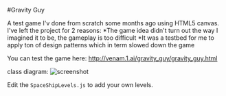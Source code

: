 #Gravity Guy

A test game I'v done from scratch some months ago using HTML5 canvas.
I've left the project for 2 reasons:
	*The game idea didn't turn out the way I imagined it to be, the gameplay is too difficult
	*It was a testbed for me to apply ton of design patterns which in term slowed down the game

You can test the game here: http://venam.1.ai/gravity_guy/gravity_guy.html

class diagram:
![screenshot](https://raw.github.com/venam/gravity-guy/master/myGame-diag.svg)

Edit the `SpaceShipLevels.js` to add your own levels.


